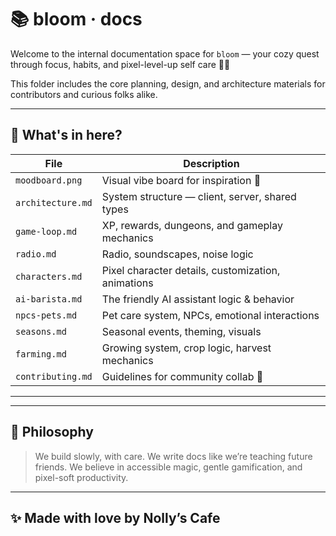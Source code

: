 # 📚 bloom · docs

Welcome to the internal documentation space for `bloom` — your cozy quest through focus, habits, and pixel-level-up self care 🌱✨

This folder includes the core planning, design, and architecture materials for contributors and curious folks alike.

---

## 🌿 What's in here?

| File              | Description                                        |
| ----------------- | -------------------------------------------------- |
| `moodboard.png`   | Visual vibe board for inspiration 🎨               |
| `architecture.md` | System structure — client, server, shared types    |
| `game-loop.md`    | XP, rewards, dungeons, and gameplay mechanics      |
| `radio.md`        | Radio, soundscapes, noise logic                    |
| `characters.md`   | Pixel character details, customization, animations |
| `ai-barista.md`   | The friendly AI assistant logic & behavior         |
| `npcs-pets.md`    | Pet care system, NPCs, emotional interactions      |
| `seasons.md`      | Seasonal events, theming, visuals                  |
| `farming.md`      | Growing system, crop logic, harvest mechanics      |
| `contributing.md` | Guidelines for community collab 🤝                 |

---

---

## 🧭 Philosophy

> We build slowly, with care.
> We write docs like we’re teaching future friends.
> We believe in accessible magic, gentle gamification, and pixel-soft productivity.

---

## ✨ Made with love by Nolly’s Cafe
